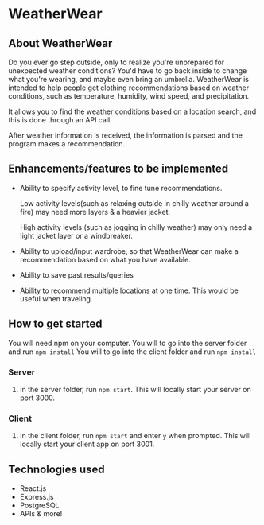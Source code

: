 # WeatherWear


## About WeatherWear
Do you ever go step outside, only to realize you're unprepared for unexpected weather conditions? You'd have to go back inside to change what you're wearing, and maybe even bring an umbrella. WeatherWear is intended to help people get clothing recommendations based on weather conditions, such as temperature, humidity, wind speed, and precipitation. 

It allows you to find the weather conditions based on a location search, and this is done through an API call. 

After weather information is received, the information is parsed and the program makes a recommendation. 

## Enhancements/features to be implemented

* Ability to specify activity level, to fine tune recommendations. 

  Low activity levels(such as relaxing outside in chilly weather around a fire) may need more layers & a heavier jacket.

  High activity levels (such as jogging in chilly weather) may only need a light jacket layer or a windbreaker. 

* Ability to upload/input wardrobe, so that WeatherWear can make a recommendation based on what you have available. 

* Ability to save past results/queries

* Ability to recommend multiple locations at one time. This would be useful when traveling. 

## How to get started
You will need npm on your computer. 
You will to go into the server folder and run `npm install`
You will to go into the client folder and run `npm install`

### Server
 1. in the server folder, run `npm start`. This will locally start your server on port 3000. 

### Client
 1. in the client folder, run `npm start` and enter `y` when prompted. This will locally start your client app on port 3001. 

 
## Technologies used
 * React.js
 * Express.js
 * PostgreSQL
 * APIs & more!
